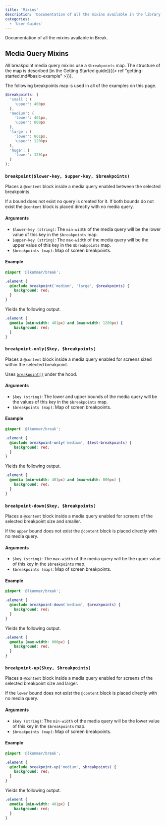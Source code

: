 ```yaml
---
title: 'Mixins'
description: 'Documentation of all the mixins available in the library'
categories:
  - 'User Guides'
---
```


Documentation of all the mixins available in Break.

## Media Query Mixins

All breakpoint media query mixins use a `$breakpoints` map.
The structure of the map is described
[in the Getting Started guide]({{< ref "getting-started.md#basic-example" >}}).

The following breakpoints map is used in all of the examples on this page.

```scss
$breakpoints: (
  'small': (
    'upper': 400px
  ),
  'medium': (
    'lower': 401px,
    'upper': 800px
  ),
  'large': (
    'lower': 801px,
    'upper': 1200px
  ),
  'huge': (
    'lower': 1201px
  )
);
```

### `breakpoint($lower-key, $upper-key, $breakpoints)`

Places a `@content` block inside a media query enabled between the selected
breakpoints.

If a bound does not exist no query is created for it. If both bounds do not
exist the `@content` block is placed directly with no media query.

#### Arguments

- `$lower-key (string)`: The `min-width` of the media query will be the lower
  value of this key in the `$breakpoints` map.
- `$upper-key (string)`: The `max-width` of the media query will be the upper
  value of this key in the `$breakpoints` map.
- `$breakpoints (map)`: Map of screen breakpoints.

#### Example

```scss
@import '@lkummer/break';

.element {
  @include breakpoint('medium', 'large', $breakpoints) {
    background: red;
  }
}
```

Yields the following output.

```scss
.element {
  @media (min-width: 401px) and (max-width: 1200px) {
    background: red;
  }
}
```

### `breakpoint-only($key, $breakpoints)`

Places a `@content` block inside a media query enabled for screens sized within
the selected breakpoint.

Uses [`breakpoint()`](#breakpointlower-key-upper-key-breakpoints)
under the hood.

#### Arguments

- `$key (string)`: The lower and upper bounds of the media query will be the
  values of this key in the `$breakpoints` map.
- `$breakpoints (map)`: Map of screen breakpoints.

#### Example

```scss
@import '@lkummer/break';

.element {
  @include breakpoint-only('medium', $test-breakpoints) {
    background: red;
  }
}
```

Yields the following output.

```scss
.element {
  @media (min-width: 401px) and (max-width: 800px) {
    background: red;
  }
}
```

### `breakpoint-down($key, $breakpoints)`

Places a `@content` block inside a media query enabled for screens of the
selected breakpoint size and smaller.

If the `upper` bound does not exist the `@content` block is placed directly with
no media query.

#### Arguments

- `$key (string)`: The `max-width` of the media query will be the upper value of
  this key in the `$breakpoints` map.
- `$breakpoints (map)`: Map of screen breakpoints.

#### Example

```scss
@import '@lkummer/break';

.element {
  @include breakpoint-down('medium', $breakpoints) {
    background: red;
  }
}
```

Yields the following output.

```scss
.element {
  @media (max-width: 800px) {
    background: red;
  }
}
```

### `breakpoint-up($key, $breakpoints)`

Places a `@content` block inside a media query enabled for screens of the
selected breakpoint size and larger.

If the `lower` bound does not exist the `@content` block is placed directly with
no media query.

#### Arguments

- `$key (string)`: The `min-width` of the media query will be the lower value of
  this key in the `$breakpoints` map.
- `$breakpoints (map)`: Map of screen breakpoints.

#### Example

```scss
@import '@lkummer/break';

.element {
  @include breakpoint-up('medium', $breakpoints) {
    background: red;
  }
}
```

Yields the following output.

```scss
.element {
  @media (min-width: 401px) {
    background: red;
  }
}
```

